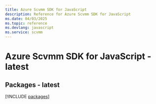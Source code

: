 ```yaml
---
title: Azure Scvmm SDK for JavaScript
description: Reference for Azure Scvmm SDK for JavaScript
ms.date: 04/03/2025
ms.topic: reference
ms.devlang: javascript
ms.service: scvmm
---
```

# Azure Scvmm SDK for JavaScript - latest
## Packages - latest
[!INCLUDE [packages](scvmm-index.md)]